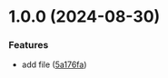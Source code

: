# 1.0.0 (2024-08-30)


### Features

* add file ([5a176fa](https://github.com/zashikhalievaa/git-extended/commit/5a176fa8d50f24e2eb5a5e5f6981aee48fe31755))




